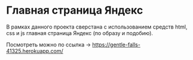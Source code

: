 # Главная страница Яндекс

В рамках данного проекта сверстана с использованием средств html, css и js главная страница Яндекс (по образу и подобию). 

Посмотреть можно по ссылка -> https://gentle-falls-41325.herokuapp.com/